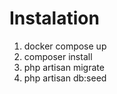 # Instalation 
1. docker compose up
2. composer install
3. php artisan migrate
4. php artisan db:seed


